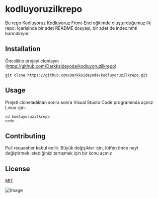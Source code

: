 # kodluyoruzilkrepo
Bu repo Kodluyoruz [Kodluyoruz](https://www.kodluyoruz.org/) Front-End eğitimde oluşturduğumuz ilk repo. İçerisinde bir adet README dosyası, bir adet de index.hmtl barındırıyor

## Installation
Öncelikle projeyi clonlayın (https://github.com/Darkksideyoda/kodluyoruzilkrepo)

```
git clone https://github.com/Darkksideyoda/kodluyoruzilkrepo.git

```

## Usage 
Projeti cloneladıktan sonra sonra Visual Studio Code programında açınız
Linux için:

```
cd kodluyoruzilkrepo
code .

```

## Contributing

Pull requestler kabul edilir. Büyük değişikler için, lütfen önce neyi değiştirmek istediğinizi tartışmak için bir konu açınız

## License

[MIT](https://choosealicense.com/licenses/mit/)

![Image](ss.jpg)